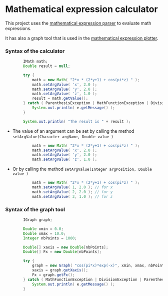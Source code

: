 # Mathematical expression calculator


This project uses the [mathematical expression parser](https://github.com/ibrahima-c/math-parser) to evaluate math expressions.

It has also a graph tool that is used in the [mathematical expression plotter](https://github.com/ibrahima-c/math-plotter).

### Syntax of the calculator

```java
        IMath math;
        Double result = null;

        try {
            math = new Math( "2*x * (2*y+1) + cos(pi*z) " );
            math.setArgValue( 'x', 2.0 );
            math.setArgValue( 'y', 2.0 );
            math.setArgValue( 'z', 1.0 );
            result = math.getValue();
        } catch ( ParenthesisException | MathFunctionException | DivisionException e ) {
            System.out.println( e.getMessage() );
        }

        System.out.println( "The result is " + result );
```

- The value of an argument can be set by calling the method `setArgValue(Character argName, Double value )`

```java
            math = new Math( "2*x * (2*y+1) + cos(pi*z) " );
            math.setArgValue( 'x', 2.0 );
            math.setArgValue( 'y', 2.0 );
            math.setArgValue( 'z', 1.0 );
```

- Or by calling the method `setArgValue(Integer argPosition, Double value )`

```java
            math = new Math( "2*x * (2*y+1) + cos(pi*z) " );
            math.setArgValue( 1, 2.0 ); // for x
            math.setArgValue( 2, 2.0 ); // for y
            math.setArgValue( 3, 1.0 ); // for z
```

### Syntax of the graph tool

```java
        IGraph graph;

        Double xmin = 0.0;
        Double xmax = 10.0;
        Integer nbPoints = 1000;

        Double[] xaxis = new Double[nbPoints];
        Double[] Fx = new Double[nbPoints];

        try {
            graph = new Graph( "cos(pi*x)*exp(-x)", xmin, xmax, nbPoints );
            xaxis = graph.getXaxis();
            Fx = graph.getFx();
        } catch ( MathFunctionException | DivisionException | ParenthesisException e ) {
            System.out.println( e.getMessage() );
        }
```
